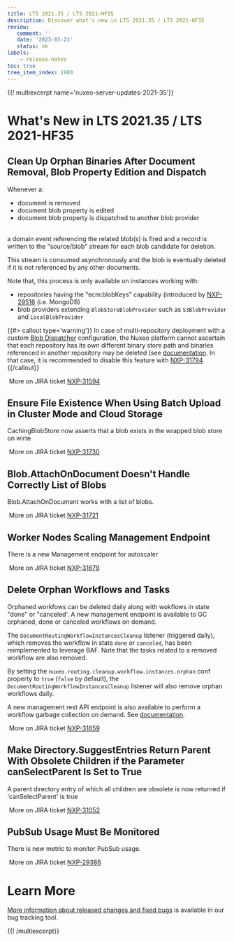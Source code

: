 ```yaml
---
title: LTS 2021.35 / LTS 2021-HF35
description: Discover what's new in LTS 2021.35 / LTS 2021-HF35
review:
   comment: ''
   date: '2023-03-21'
   status: ok
labels:
    - release-notes
toc: true
tree_item_index: 1980
---
```


{{! multiexcerpt name='nuxeo-server-updates-2021-35'}}
# What's New in LTS 2021.35 / LTS 2021-HF35

## Clean Up Orphan Binaries After Document Removal, Blob Property Edition and Dispatch

Whenever a:
- document is removed
- document blob property is edited
- document blob property is dispatched to another blob provider
</br>
a domain event referencing the related blob(s) is fired and a record is written to the "source/blob" stream for each blob candidate for deletion.

This stream is consumed asynchronously and the blob is eventually deleted if it is not referenced by any other documents.

Note that, this process is only available on instances working with:
- repositories having the "ecm:blobKeys" capability (introduced by [NXP-29516](https://jira.nuxeo.com/browse/NXP-29516) (i.e. MongoDB)
- blob providers extending `BlobStoreBlobProvider` such as `S3BlobProvider` and `LocalBlobProvider`

{{#> callout type='warning'}}
In case of multi-repository deployment with a custom [Blob Dispatcher](https://doc.nuxeo.com/nxdoc/file-storage-configuration/#blob-dispatcher) configuration, the Nuxeo platform cannot ascertain that each repository has its own different binary store path and binaries referenced in another repository may be deleted (see [documentation](https://doc.nuxeo.com/nxdoc/multiple-repositories-configuration/#binary-store-configuration). In that case, it is recommended to disable this feature with [NXP-31794](https://jira.nuxeo.com/browse/NXP-31794).
{{/callout}}

<i class="fa fa-long-arrow-right" aria-hidden="true"></i>&nbsp;More on JIRA ticket [NXP-31594](https://jira.nuxeo.com/browse/NXP-31594)

## Ensure File Existence When Using Batch Upload in Cluster Mode and Cloud Storage


CachingBlobStore now asserts that a blob exists in the wrapped blob store on wirte

<i class="fa fa-long-arrow-right" aria-hidden="true"></i>&nbsp;More on JIRA ticket [NXP-31730](https://jira.nuxeo.com/browse/NXP-31730)

## Blob.AttachOnDocument Doesn't Handle Correctly List of Blobs


Blob.AttachOnDocument works with a list of blobs.

<i class="fa fa-long-arrow-right" aria-hidden="true"></i>&nbsp;More on JIRA ticket [NXP-31721](https://jira.nuxeo.com/browse/NXP-31721)

## Worker Nodes Scaling Management Endpoint


There is a new Management endpoint for autoscaler

<i class="fa fa-long-arrow-right" aria-hidden="true"></i>&nbsp;More on JIRA ticket [NXP-31679](https://jira.nuxeo.com/browse/NXP-31679)

## Delete Orphan Workflows and Tasks


Orphaned workfows can be deleted daily along with wokflows in state "done" or "canceled'. A new management endpoint is available to GC orphaned, done or canceled workflows on demand.

The `DocumentRoutingWorkflowInstancesCleanup` listener (triggered daily), which removes the workflow in state `done` or `canceled`, has been reimplemented to leverage BAF. Note that the tasks related to a removed workflow are also removed.

By setting the `nuxeo.routing.cleanup.workflow.instances.orphan` conf property to `true` (`false` by default), the `DocumentRoutingWorkflowInstancesCleanup` listener will also remove orphan workflows daily.

A new management rest API endpoint is also available to perform a workflow garbage collection on demand. See [documentation](https://doc.nuxeo.com/rest-api/1/workflows-endpoint/).

<i class="fa fa-long-arrow-right" aria-hidden="true"></i>&nbsp;More on JIRA ticket [NXP-31659](https://jira.nuxeo.com/browse/NXP-31659)

## Make Directory.SuggestEntries Return Parent With Obsolete Children if the Parameter canSelectParent Is Set to True


A parent directory entry of which all children are obsolete is now returned if 'canSelectParent' is true

<i class="fa fa-long-arrow-right" aria-hidden="true"></i>&nbsp;More on JIRA ticket [NXP-31052](https://jira.nuxeo.com/browse/NXP-31052)

## PubSub Usage Must Be Monitored


There is new metric to monitor PubSub usage.

<i class="fa fa-long-arrow-right" aria-hidden="true"></i>&nbsp;More on JIRA ticket [NXP-29386](https://jira.nuxeo.com/browse/NXP-29386)


# Learn More

[More information about released changes and fixed bugs](https://jira.nuxeo.com/secure/ReleaseNote.jspa?projectId=10011&version=22210) is available in our bug tracking tool.

{{! /multiexcerpt}}
